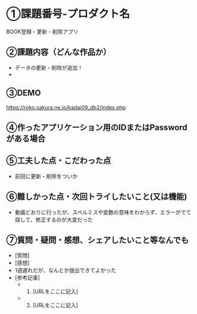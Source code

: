 # ①課題番号-プロダクト名

BOOK登録・更新・削除アプリ

## ②課題内容（どんな作品か）

- データの更新・削除が追加！
- 

## ③DEMO

https://roko.sakura.ne.jp/kadai09_db2/index.php

## ④作ったアプリケーション用のIDまたはPasswordがある場合



## ⑤工夫した点・こだわった点

- 前回に更新・削除をついか


## ⑥難しかった点・次回トライしたいこと(又は機能)

- 動画どおりに行ったが、スペルミスや変数の意味をわからず、エラーがでて探して、修正するのが大変だった

## ⑦質問・疑問・感想、シェアしたいこと等なんでも

- [質問]
- [感想]
- 1週遅れだが、なんとか提出できてよかった
- [参考記事]
  - 1. [URLをここに記入]
  - 2. [URLをここに記入]

